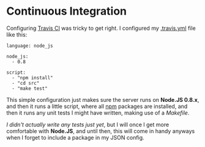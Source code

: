# Continuous Integration

Configuring [Travis CI](https://travis-ci.org/bevacqua/ponyfoo "ponyfoo build status on Travis CI") was tricky to get right. I configured my [.travis.yml](http://about.travis-ci.org/docs/user/build-configuration/ "Configuring your Travis CI build") file like this:

```
language: node_js

node_js:
  - 0.8

script:
  - "npm install"
  - "cd src"
  - "make test"
```

This simple configuration just makes sure the server runs on **Node.JS 0.8.x**, and then it runs a little script, where all [npm](https://npmjs.org/ "Node Packaged Modules") packages are installed, and then it runs any unit tests I might have written, making use of a _Makefile_.

_I didn't actually write any tests just yet_, but I will once I get more comfortable with **Node.JS**, and until then, this will come in handy anyways when I forget to include a package in my JSON config.

